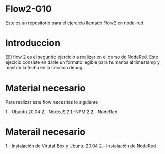 # Flow2-G10
Este es un repositorio para el ejercicio llamado Flow2 en node-red

# Introduccion 
EEl flow 2 es el segundo ejercicio a realizar en el curso de NodeRed. Este ejecicio consiste en darle un formato legible para humanos al timestamp y mostrar la fecha en la sección debug.

# Material necesario
Para realizar este flow necesitas lo siguiente

1.- Ubuntu 20.04
2.- NodeJS
	2.1.-NPM
	2.2.- NodeRed
	
# Materail necesario 
1.- Instalación de Virutal Box y Ubuntu 20.04
2.- Instalación de NodeRed
